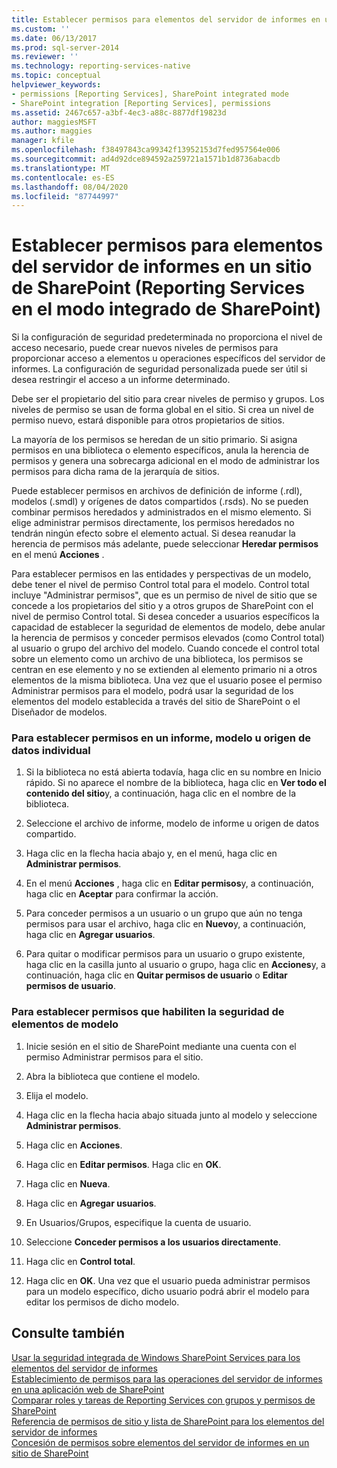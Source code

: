 ```yaml
---
title: Establecer permisos para elementos del servidor de informes en un sitio de SharePoint (Reporting Services en el modo integrado de SharePoint) | Microsoft Docs
ms.custom: ''
ms.date: 06/13/2017
ms.prod: sql-server-2014
ms.reviewer: ''
ms.technology: reporting-services-native
ms.topic: conceptual
helpviewer_keywords:
- permissions [Reporting Services], SharePoint integrated mode
- SharePoint integration [Reporting Services], permissions
ms.assetid: 2467c657-a3bf-4ec3-a88c-8877df19823d
author: maggiesMSFT
ms.author: maggies
manager: kfile
ms.openlocfilehash: f38497843ca99342f13952153d7fed957564e006
ms.sourcegitcommit: ad4d92dce894592a259721a1571b1d8736abacdb
ms.translationtype: MT
ms.contentlocale: es-ES
ms.lasthandoff: 08/04/2020
ms.locfileid: "87744997"
---
```

# <a name="set-permissions-for-report-server-items-on-a-sharepoint-site-reporting-services-in-sharepoint-integrated-mode"></a>Establecer permisos para elementos del servidor de informes en un sitio de SharePoint (Reporting Services en el modo integrado de SharePoint)
  Si la configuración de seguridad predeterminada no proporciona el nivel de acceso necesario, puede crear nuevos niveles de permisos para proporcionar acceso a elementos u operaciones específicos del servidor de informes. La configuración de seguridad personalizada puede ser útil si desea restringir el acceso a un informe determinado.  
  
 Debe ser el propietario del sitio para crear niveles de permiso y grupos. Los niveles de permiso se usan de forma global en el sitio. Si crea un nivel de permiso nuevo, estará disponible para otros propietarios de sitios.  
  
 La mayoría de los permisos se heredan de un sitio primario. Si asigna permisos en una biblioteca o elemento específicos, anula la herencia de permisos y genera una sobrecarga adicional en el modo de administrar los permisos para dicha rama de la jerarquía de sitios.  
  
 Puede establecer permisos en archivos de definición de informe (.rdl), modelos (.smdl) y orígenes de datos compartidos (.rsds). No se pueden combinar permisos heredados y administrados en el mismo elemento. Si elige administrar permisos directamente, los permisos heredados no tendrán ningún efecto sobre el elemento actual. Si desea reanudar la herencia de permisos más adelante, puede seleccionar **Heredar permisos** en el menú **Acciones** .  
  
 Para establecer permisos en las entidades y perspectivas de un modelo, debe tener el nivel de permiso Control total para el modelo. Control total incluye "Administrar permisos", que es un permiso de nivel de sitio que se concede a los propietarios del sitio y a otros grupos de SharePoint con el nivel de permiso Control total. Si desea conceder a usuarios específicos la capacidad de establecer la seguridad de elementos de modelo, debe anular la herencia de permisos y conceder permisos elevados (como Control total) al usuario o grupo del archivo del modelo. Cuando concede el control total sobre un elemento como un archivo de una biblioteca, los permisos se centran en ese elemento y no se extienden al elemento primario ni a otros elementos de la misma biblioteca. Una vez que el usuario posee el permiso Administrar permisos para el modelo, podrá usar la seguridad de los elementos del modelo establecida a través del sitio de SharePoint o el Diseñador de modelos.  
  
### <a name="to-set-permissions-on-an-individual-report-model-or-data-source"></a>Para establecer permisos en un informe, modelo u origen de datos individual  
  
1.  Si la biblioteca no está abierta todavía, haga clic en su nombre en Inicio rápido. Si no aparece el nombre de la biblioteca, haga clic en **Ver todo el contenido del sitio**y, a continuación, haga clic en el nombre de la biblioteca.  
  
2.  Seleccione el archivo de informe, modelo de informe u origen de datos compartido.  
  
3.  Haga clic en la flecha hacia abajo y, en el menú, haga clic en **Administrar permisos**.  
  
4.  En el menú **Acciones** , haga clic en **Editar permisos**y, a continuación, haga clic en **Aceptar** para confirmar la acción.  
  
5.  Para conceder permisos a un usuario o un grupo que aún no tenga permisos para usar el archivo, haga clic en **Nuevo**y, a continuación, haga clic en **Agregar usuarios**.  
  
6.  Para quitar o modificar permisos para un usuario o grupo existente, haga clic en la casilla junto al usuario o grupo, haga clic en **Acciones**y, a continuación, haga clic en **Quitar permisos de usuario** o **Editar permisos de usuario**.  
  
### <a name="to-set-permissions-that-enable-model-item-security"></a>Para establecer permisos que habiliten la seguridad de elementos de modelo  
  
1.  Inicie sesión en el sitio de SharePoint mediante una cuenta con el permiso Administrar permisos para el sitio.  
  
2.  Abra la biblioteca que contiene el modelo.  
  
3.  Elija el modelo.  
  
4.  Haga clic en la flecha hacia abajo situada junto al modelo y seleccione **Administrar permisos**.  
  
5.  Haga clic en **Acciones**.  
  
6.  Haga clic en **Editar permisos**. Haga clic en **OK**.  
  
7.  Haga clic en **Nueva**.  
  
8.  Haga clic en **Agregar usuarios**.  
  
9. En Usuarios/Grupos, especifique la cuenta de usuario.  
  
10. Seleccione **Conceder permisos a los usuarios directamente**.  
  
11. Haga clic en **Control total**.  
  
12. Haga clic en **OK**. Una vez que el usuario pueda administrar permisos para un modelo específico, dicho usuario podrá abrir el modelo para editar los permisos de dicho modelo.  
  
## <a name="see-also"></a>Consulte también  
 [Usar la seguridad integrada de Windows SharePoint Services para los elementos del servidor de informes](use-built-in-security-in-windows-sharepoint-services-for-report-server-items.md)   
 [Establecimiento de permisos para las operaciones del servidor de informes en una aplicación web de SharePoint](set-permissions-for-report-server-operations-in-a-sharepoint-web-application.md)   
 [Comparar roles y tareas de Reporting Services con grupos y permisos de SharePoint](../reporting-services-roles-tasks-vs-sharepoint-groups-permissions.md)   
 [Referencia de permisos de sitio y lista de SharePoint para los elementos del servidor de informes](sharepoint-site-and-list-permission-reference-for-report-server-items.md)   
 [Concesión de permisos sobre elementos del servidor de informes en un sitio de SharePoint](granting-permissions-on-report-server-items-on-a-sharepoint-site.md)  
  
  

